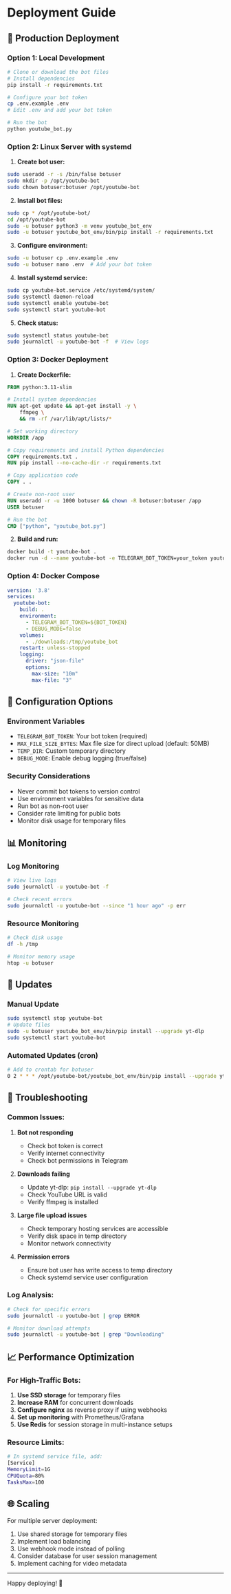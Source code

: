 # Deployment Guide

## 🚀 Production Deployment

### Option 1: Local Development
```bash
# Clone or download the bot files
# Install dependencies
pip install -r requirements.txt

# Configure your bot token
cp .env.example .env
# Edit .env and add your bot token

# Run the bot
python youtube_bot.py
```

### Option 2: Linux Server with systemd

1. **Create bot user:**
```bash
sudo useradd -r -s /bin/false botuser
sudo mkdir -p /opt/youtube-bot
sudo chown botuser:botuser /opt/youtube-bot
```

2. **Install bot files:**
```bash
sudo cp * /opt/youtube-bot/
cd /opt/youtube-bot
sudo -u botuser python3 -m venv youtube_bot_env
sudo -u botuser youtube_bot_env/bin/pip install -r requirements.txt
```

3. **Configure environment:**
```bash
sudo -u botuser cp .env.example .env
sudo -u botuser nano .env  # Add your bot token
```

4. **Install systemd service:**
```bash
sudo cp youtube-bot.service /etc/systemd/system/
sudo systemctl daemon-reload
sudo systemctl enable youtube-bot
sudo systemctl start youtube-bot
```

5. **Check status:**
```bash
sudo systemctl status youtube-bot
sudo journalctl -u youtube-bot -f  # View logs
```

### Option 3: Docker Deployment

1. **Create Dockerfile:**
```dockerfile
FROM python:3.11-slim

# Install system dependencies
RUN apt-get update && apt-get install -y \
    ffmpeg \
    && rm -rf /var/lib/apt/lists/*

# Set working directory
WORKDIR /app

# Copy requirements and install Python dependencies
COPY requirements.txt .
RUN pip install --no-cache-dir -r requirements.txt

# Copy application code
COPY . .

# Create non-root user
RUN useradd -r -u 1000 botuser && chown -R botuser:botuser /app
USER botuser

# Run the bot
CMD ["python", "youtube_bot.py"]
```

2. **Build and run:**
```bash
docker build -t youtube-bot .
docker run -d --name youtube-bot -e TELEGRAM_BOT_TOKEN=your_token youtube-bot
```

### Option 4: Docker Compose
```yaml
version: '3.8'
services:
  youtube-bot:
    build: .
    environment:
      - TELEGRAM_BOT_TOKEN=${BOT_TOKEN}
      - DEBUG_MODE=false
    volumes:
      - ./downloads:/tmp/youtube_bot
    restart: unless-stopped
    logging:
      driver: "json-file"
      options:
        max-size: "10m"
        max-file: "3"
```

## 🔧 Configuration Options

### Environment Variables
- `TELEGRAM_BOT_TOKEN`: Your bot token (required)
- `MAX_FILE_SIZE_BYTES`: Max file size for direct upload (default: 50MB)
- `TEMP_DIR`: Custom temporary directory
- `DEBUG_MODE`: Enable debug logging (true/false)

### Security Considerations
- Never commit bot tokens to version control
- Use environment variables for sensitive data
- Run bot as non-root user
- Consider rate limiting for public bots
- Monitor disk usage for temporary files

## 📊 Monitoring

### Log Monitoring
```bash
# View live logs
sudo journalctl -u youtube-bot -f

# Check recent errors
sudo journalctl -u youtube-bot --since "1 hour ago" -p err
```

### Resource Monitoring
```bash
# Check disk usage
df -h /tmp

# Monitor memory usage
htop -u botuser
```

## 🔄 Updates

### Manual Update
```bash
sudo systemctl stop youtube-bot
# Update files
sudo -u botuser youtube_bot_env/bin/pip install --upgrade yt-dlp
sudo systemctl start youtube-bot
```

### Automated Updates (cron)
```bash
# Add to crontab for botuser
0 2 * * * /opt/youtube-bot/youtube_bot_env/bin/pip install --upgrade yt-dlp >/dev/null 2>&1
```

## 🐛 Troubleshooting

### Common Issues:

1. **Bot not responding**
   - Check bot token is correct
   - Verify internet connectivity
   - Check bot permissions in Telegram

2. **Downloads failing**
   - Update yt-dlp: `pip install --upgrade yt-dlp`
   - Check YouTube URL is valid
   - Verify ffmpeg is installed

3. **Large file upload issues**
   - Check temporary hosting services are accessible
   - Verify disk space in temp directory
   - Monitor network connectivity

4. **Permission errors**
   - Ensure bot user has write access to temp directory
   - Check systemd service user configuration

### Log Analysis:
```bash
# Check for specific errors
sudo journalctl -u youtube-bot | grep ERROR

# Monitor download attempts
sudo journalctl -u youtube-bot | grep "Downloading"
```

## 📈 Performance Optimization

### For High-Traffic Bots:
1. **Use SSD storage** for temporary files
2. **Increase RAM** for concurrent downloads
3. **Configure nginx** as reverse proxy if using webhooks
4. **Set up monitoring** with Prometheus/Grafana
5. **Use Redis** for session storage in multi-instance setups

### Resource Limits:
```bash
# In systemd service file, add:
[Service]
MemoryLimit=1G
CPUQuota=80%
TasksMax=100
```

## 🌐 Scaling

For multiple server deployment:
1. Use shared storage for temporary files
2. Implement load balancing
3. Use webhook mode instead of polling
4. Consider database for user session management
5. Implement caching for video metadata

---

Happy deploying! 🚀
